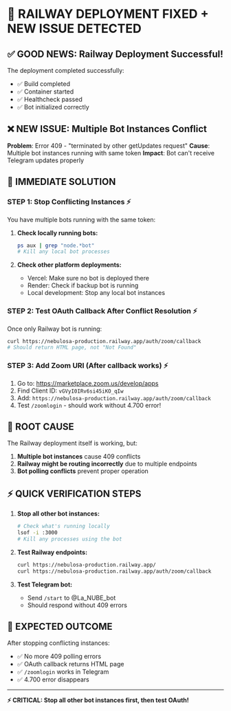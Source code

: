 # 🚨 RAILWAY DEPLOYMENT FIXED + NEW ISSUE DETECTED

## ✅ **GOOD NEWS: Railway Deployment Successful!**
The deployment completed successfully:
- ✅ Build completed 
- ✅ Container started
- ✅ Healthcheck passed
- ✅ Bot initialized correctly

## ❌ **NEW ISSUE: Multiple Bot Instances Conflict**

**Problem**: Error 409 - "terminated by other getUpdates request"
**Cause**: Multiple bot instances running with same token
**Impact**: Bot can't receive Telegram updates properly

## 🔧 **IMMEDIATE SOLUTION**

### **STEP 1: Stop Conflicting Instances** ⚡
You have multiple bots running with the same token:
1. **Check locally running bots:**
   ```bash
   ps aux | grep "node.*bot"
   # Kill any local bot processes
   ```

2. **Check other platform deployments:**
   - Vercel: Make sure no bot is deployed there
   - Render: Check if backup bot is running
   - Local development: Stop any local bot instances

### **STEP 2: Test OAuth Callback After Conflict Resolution** ⚡
Once only Railway bot is running:
```bash
curl https://nebulosa-production.railway.app/auth/zoom/callback
# Should return HTML page, not "Not Found"
```

### **STEP 3: Add Zoom URI (After callback works)** ⚡
1. Go to: https://marketplace.zoom.us/develop/apps
2. Find Client ID: `vGVyI0IRv6si45iKO_qIw`
3. Add: `https://nebulosa-production.railway.app/auth/zoom/callback`
4. Test `/zoomlogin` - should work without 4.700 error!

## 🎯 **ROOT CAUSE**

The Railway deployment itself is working, but:
1. **Multiple bot instances** cause 409 conflicts
2. **Railway might be routing incorrectly** due to multiple endpoints
3. **Bot polling conflicts** prevent proper operation

## ⚡ **QUICK VERIFICATION STEPS**

1. **Stop all other bot instances:**
   ```bash
   # Check what's running locally
   lsof -i :3000
   # Kill any processes using the bot
   ```

2. **Test Railway endpoints:**
   ```bash
   curl https://nebulosa-production.railway.app/
   curl https://nebulosa-production.railway.app/auth/zoom/callback
   ```

3. **Test Telegram bot:**
   - Send `/start` to @La_NUBE_bot
   - Should respond without 409 errors

## 🏁 **EXPECTED OUTCOME**

After stopping conflicting instances:
- ✅ No more 409 polling errors
- ✅ OAuth callback returns HTML page  
- ✅ `/zoomlogin` works in Telegram
- ✅ 4.700 error disappears

---

**⚡ CRITICAL: Stop all other bot instances first, then test OAuth!**
